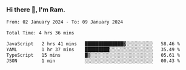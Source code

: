### Hi there 👋, I'm Ram.

<!--START_SECTION:waka-->

```txt
From: 02 January 2024 - To: 09 January 2024

Total Time: 4 hrs 36 mins

JavaScript   2 hrs 41 mins   ██████████████▓░░░░░░░░░░   58.46 %
YAML         1 hr 37 mins    █████████░░░░░░░░░░░░░░░░   35.49 %
TypeScript   15 mins         █▒░░░░░░░░░░░░░░░░░░░░░░░   05.61 %
JSON         1 min           ░░░░░░░░░░░░░░░░░░░░░░░░░   00.43 %
```

<!--END_SECTION:waka-->
